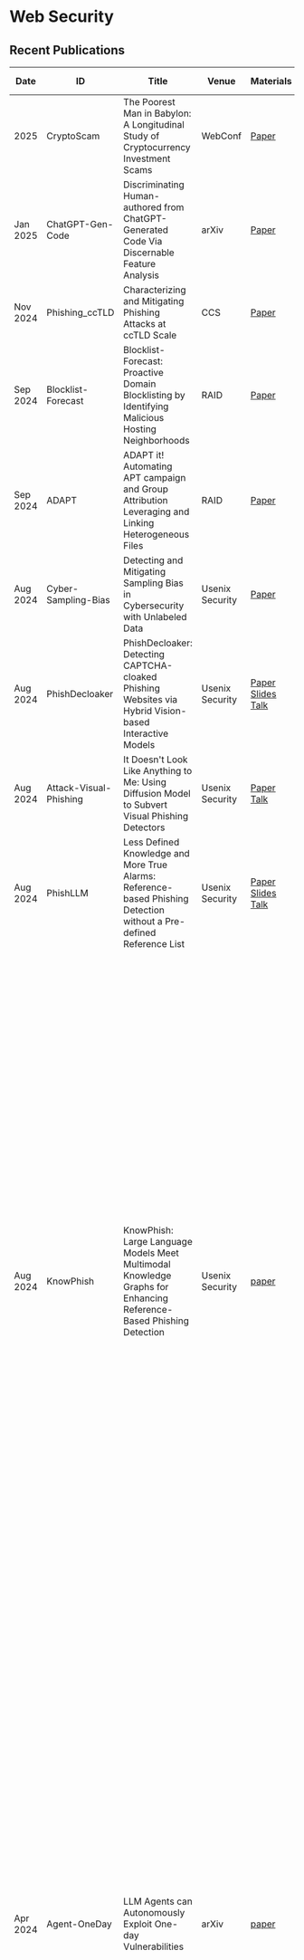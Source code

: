 # Web Security

## Recent Publications
| Date | ID | Title | Venue | Materials | Tags | Short Summary | Summary |
| --- | --- | --- | --- | --- | --- | --- | --- |
| 2025 | CryptoScam | The Poorest Man in Babylon: A Longitudinal Study of Cryptocurrency Investment Scams | WebConf | [Paper](https://openreview.net/pdf?id=P0x8J5gCPP) | crypo scam, llm, detection, longitudinal study | | |
| Jan 2025 | ChatGPT-Gen-Code | Discriminating Human-authored from ChatGPT-Generated Code Via Discernable Feature Analysis | arXiv | [Paper](https://arxiv.org/pdf/2306.14397) | chatgpt generated code, human generated code, attribution | | | 
| Nov 2024 | Phishing_ccTLD | Characterizing and Mitigating Phishing Attacks at ccTLD Scale | CCS | [Paper](https://www.sidnlabs.nl/downloads/6IIRiSdlv0HAd3czcP2Hb0/84727e566427f7cb902909b1aa961dfd/Characterizing_and_Mitigating_Phishing_Attacks_at_ccTLD_Scale.pdf) | phishing, cctld, compromised | | |
| Sep 2024 | Blocklist-Forecast | Blocklist-Forecast: Proactive Domain Blocklisting by Identifying Malicious Hosting Neighborhoods | RAID | [Paper](https://dl.acm.org/doi/pdf/10.1145/3678890.3678925) | blocklist, prediction, graph neural networks | | |
| Sep 2024 | ADAPT | ADAPT it! Automating APT campaign and Group Attribution Leveraging and Linking Heterogeneous Files | RAID | [Paper](https://raid2024.github.io/papers/raid2024-19.pdf) | apt, detection, binaries | | |
| Aug 2024 | Cyber-Sampling-Bias | Detecting and Mitigating Sampling Bias in Cybersecurity with Unlabeled Data | Usenix Security | [Paper](https://www.usenix.org/system/files/usenixsecurity24-thirumuruganathan_1.pdf) | sampling bias, mitigation, self-supervised-learning | | |
| Aug 2024 | PhishDecloaker | PhishDecloaker: Detecting CAPTCHA-cloaked Phishing Websites via Hybrid Vision-based Interactive Models | Usenix Security | [Paper](https://www.usenix.org/system/files/usenixsecurity24-teoh.pdf) [Slides](https://www.usenix.org/system/files/usenixsecurity24_slides-teoh.pdf) [Talk](https://youtu.be/37JCT_BWnG0) | | |
| Aug 2024 | Attack-Visual-Phishing | It Doesn't Look Like Anything to Me: Using Diffusion Model to Subvert Visual Phishing Detectors | Usenix Security | [Paper](https://www.usenix.org/system/files/usenixsecurity24-hao-qingying.pdf) [Talk](https://youtu.be/0Oy7V_HKLd0) | visual phishing detectors, adversarial ML, diffusion models | | |
| Aug 2024 | PhishLLM | Less Defined Knowledge and More True Alarms: Reference-based Phishing Detection without a Pre-defined Reference List | Usenix Security | [Paper](https://www.usenix.org/system/files/usenixsecurity24-liu-ruofan.pdf) [Slides](https://www.usenix.org/system/files/usenixsecurity24_slides-liu-ruofan.pdf) [Talk](https://www.youtube.com/watch?v=2wqkjasl_eI)| LLM, reference-based phishing | | |
| Aug 2024 | KnowPhish | KnowPhish: Large Language Models Meet Multimodal Knowledge Graphs for Enhancing Reference-Based Phishing Detection | Usenix Security | [paper](https://usenix.org/system/files/usenixsecurity24-li-yuexin.pdf)| Phishing, LLMs, Brands | Existing reference based phishing detectors have limited scalability. This paper proposes an approach to automate the process of building a brand knowledge database without limiting to a certain set of brands (e.g. Tranco top 1K domains). The knowledge-base is multimodal meaning they collect information such as logos, and text. They also propose a detector that extract textual information from websites using LLMs and the detect if a website is phishing or not. They experiment with state-of-the-art reference models Phishpedia nad PhishIntention and show that injecting their multimodal knowledge-base results in better detection efficacy.| |
| Apr 2024 | Agent-OneDay | LLM Agents can Autonomously Exploit One-day Vulnerabilities | arXiv | [paper](https://arxiv.org/pdf/2404.08144) | LLM-Agents, Exploit, Zero Day Web Attacks, CVE, vulnerability scan, attack | This paper shows that LLM agents can autonomously exploit one-day vulnerabilities in real-world systems. They collect 15 one-day vulnerabilities from the CVE database. Given the CVE description, GPT-4 was capable of exploiting 87% of the vulnerabilities compared to 0% for other models tested (GPT-3.5, open-source LLMs) and open source vulnerability scanners (ZAP and Metasploit). GPT-4 agent however requires the CVE description to be effective; without the CVE description, it was able to exploit only 7% of the vulnerabilities. Nevertheless, the findings raise question around the widespread deployment of highly capable LLM agents. | |
| Dec 2023 | ScamDog-Millionaire | Scamdog Millionaire: Detecting E-commerce Scams in the Wild | ACSAC | [Paper](https://dl.acm.org/doi/10.1145/3627106.3627184) [Slides](https://www.acsac.org/2023/files/web/slides/kotzias-181-ecommercescams.pdf) | e-commerce, scam | | |
| Nov 2023 | CookieGraph | CookieGraph: Understanding and Detecting First-Party Tracking Cookies | CCS 2023 | [Paper](https://arxiv.org/pdf/2208.12370) | first-party cookies, graph | | |
| Nov 2023 | Abused-Image-Hosting | Understanding and Detecting Abused Image Hosting Modules as Malicious Services | CCS 2023 | [Paper](https://homes.luddy.indiana.edu/luyixing/bib/ccs16-lurking.pdf) [Slides](https://adl.tw/storage/attachments/25f/voo/crd/25fvoocrdd9fzlguhjhyl33fy.pdf) | image-hosting, abuse | | |
| Jun 2023 | AVScan2Vec | AVScan2Vec: Feature Learning on Antivirus Scan Data for Production-Scale Malware Corpora | arXiv | [Paper](https://arxiv.org/pdf/2306.06228) | malware, signature, embedding, online indexing | | |
| Mar 2023 | PhishBot | From Chatbots to PhishBots? – Preventing Phishing scams created using ChatGPT, Google Bard and Claude | arXiv | [Paper](https://arxiv.org/pdf/2310.19181) | phishing, email, llm, prompt sanitization, bert | They build a BERT (RoBERTa-base to be exact) based tool to detect malicious prompts that are used to generate phishing contents. Their defense is tested on GPT 3.5 Turbo, GPT 4, Claude and Bard. | |
